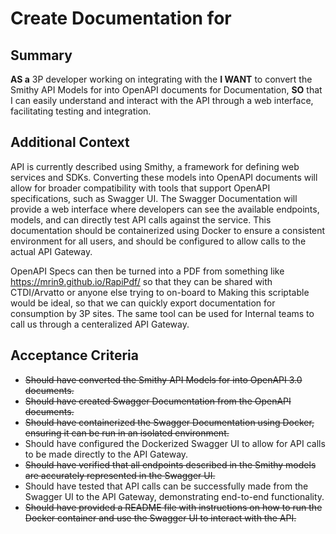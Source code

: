 
# Create  Documentation for
## Summary
[//]:# (This should be descriptive enough to frame the Story, at a high level, as well as include any additional resources needed to complete the Story.)

**AS a** 3P developer working on integrating with the
**I WANT** to convert the Smithy API Models for  into OpenAPI documents for Documentation,
**SO** that I can easily understand and interact with the  API through a web interface, facilitating testing and integration.

## Additional Context
[//]:# (This should be descriptive enough to frame the story as well as include any additional resources needed to accomplish the Story.)

 API is currently described using Smithy, a framework for defining web services and SDKs. Converting these models into OpenAPI documents will allow for broader compatibility with tools that support OpenAPI specifications, such as Swagger UI. The Swagger Documentation will provide a web interface where developers can see the available endpoints, models, and can directly test API calls against the  service. This documentation should be containerized using Docker to ensure a consistent environment for all users, and should be configured to allow calls to the actual  API Gateway.

OpenAPI Specs can then be turned into a PDF from something like https://mrin9.github.io/RapiPdf/ so that they can be shared with CTDI/Arvatto or anyone else trying to on-board to  Making this scriptable would be ideal, so that we can quickly export documentation for consumption by 3P sites. The same tool can be used for  Internal teams to call us through a centeralized API Gateway.

## Acceptance Criteria
[//]:# (This is a very explicit list of everything that is required to be completed, in the past tense, to finish the story. Each line starts with 'should have'.)
[//]:# (Refer to https://w.amazon.com/bin/view/Users/ailor/UserStoriesandTickets#HOtherAcceptanceCriteriaformats for more information on Acceptance Criteria formats)

- ~~Should have converted the Smithy API Models for  into OpenAPI 3.0 documents.~~
- ~~Should have created Swagger Documentation from the OpenAPI documents.~~
- ~~Should have containerized the Swagger Documentation using Docker, ensuring it can be run in an isolated environment.~~
- Should have configured the Dockerized Swagger UI to allow for API calls to be made directly to the  API Gateway.
- ~~Should have verified that all endpoints described in the Smithy models are accurately represented in the Swagger UI.~~
- Should have tested that API calls can be successfully made from the Swagger UI to the  API Gateway, demonstrating end-to-end functionality.
- ~~Should have provided a README file with instructions on how to run the Docker container and use the Swagger UI to interact with the  API.~~


